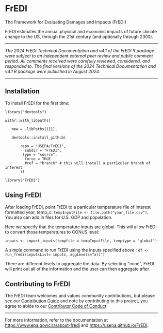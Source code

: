 # FrEDI
The Framework for Evaluating Damages and Impacts (FrEDI)

FrEDI estimates the annual physical and economic impacts of future climate change to the US, through the 21st century (and optionally through 2300).

***
<em>The 2024 FrEDI Technical Documentation and v4.1 of the FrEDI R package were subject to an independent external peer review and public comment period. All comments received were carefully reviewed, considered, and responded to. The final versions of the 2024 Technical Documentation and v4.1 R package were published in August 2024.</em> 
***

## Installation

To install FrEDI for the first time:

`library("devtools")`

 ```
 withr::with_libpaths(  
 
    new = .libPaths()[1],  
    
    devtools::install_github(  
    
        repo = "USEPA/FrEDI",  
          subdir = "FrEDI",  
         type = "source",  
          force = TRUE  
          #ref = "branch" # this will install a particular branch of interest
        ))
```

`library("FrEDI")`

## Using FrEDI
 After loading FrEDI, point FrEDI to a particular temperature file of 
 interest formatted year, temp_c:
 `tempInputFile <- file.path("your_file.csv")`.  
 You also can add in files for U.S. GDP and population.

 Here we specify that the temperature inputs are global. This will
 allow FrEDI to convert those temperatures to CONUS level:
 
`inputs <- import_inputs(tempfile = tempInputFile, temptype = "global")`

 A simple command to run FrEDI using the inputs specified above : 
`df <- run_fredi(inputsList= inputs, aggLevels="all")`
                
 There are different levels to aggregate the data. By selecting "none",
 FrEDI will print out all of the information and the user can then aggregate after.

## Contributing to FrEDI

The FrEDI team welcomes and values community contributions, but please
see our [Contribution Guide](FrEDI/vignettes/articles/contributing.Rmd) and note
by contributing to this project, you agree to abide to our [Contributor
Code of Conduct](FrEDI/CODE_OF_CONDUCT.md)

 ----------------------------------------------------------------------------------
 For more information, refer to the documentation at https://www.epa.gov/cira/about-fredi and https://usepa.github.io/FrEDI.
